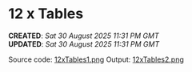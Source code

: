 # 12 x Tables

**CREATED**: *Sat 30 August 2025 11:31 PM GMT*  
**UPDATED**: *Sat 30 August 2025 11:31 PM GMT*  

Source code: [12xTables1.png](12xTables1.png)
Output: [12xTables2.png](12xTables2.png)
